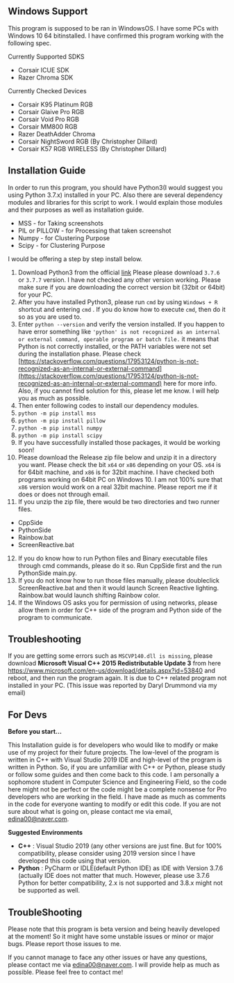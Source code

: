 ## Windows Support
This program is supposed to be ran in WindowsOS. I have some PCs with Windows 10 64 bitinstalled. I have confirmed this program working with the following spec.


Currently Supported SDKS
- Corsair ICUE SDK
- Razer Chroma SDK

Currently Checked Devices
- Corsair K95 Platinum RGB
- Corsair Glaive Pro RGB
- Corsair Void Pro RGB
- Corsair MM800 RGB
- Razer DeathAdder Chroma
- Corsair NightSword RGB (By Christopher Dillard)
- Corsair K57 RGB WIRELESS (By Christopher Dillard)

## Installation Guide
In order to run this program, you should have Python3(I would suggest you using  Python 3.7.x) installed in your PC. Also there are several dependency modules and libraries for this script to work. I would explain those modules and their purposes as well as installation guide. 

 - MSS - for Taking screenshots
 - PIL or PILLOW - for Processing that taken screenshot
 - Numpy - for Clustering Purpose
 - Scipy - for Clustering Purpose

I would be offering a step by step install below. 

 1. Download Python3 from the official [link](https://www.python.org/downloads/) Please please download `3.7.6` or `3.7.7` version. I have not checked any other version working. Please make sure if you are downloading the correct version bit (32bit or 64bit) for your PC. 
 2. After you have installed Python3, please run `cmd` by using `Windows + R` shortcut and entering `cmd` . If you do know how to execute `cmd`, then do it so as you are used to.
 3. Enter `python --version` and verify the version installed. If you happen to have error something like `'python' is not recognized as an internal or external command,
operable program or batch file.`  it means that Python is not correctly installed, or the PATH variables were not set during the installation phase. Please check [https://stackoverflow.com/questions/17953124/python-is-not-recognized-as-an-internal-or-external-command](https://stackoverflow.com/questions/17953124/python-is-not-recognized-as-an-internal-or-external-command) here for more info. Also, if you cannot find solution for this, please let me know. I will help you as much as possible.
 4. Then enter following codes to install our dependency modules. 
 5. `python -m pip install mss`
 6. `python -m pip install pillow`
7. `python -m pip install numpy`
8. `python -m pip install scipy`
9. If you have successfully installed those packages, it would be working soon!
10. Please download the Release zip file below and unzip it in a directory you want. Please check the bit `x64` or `x86` depending on your OS. `x64` is for 64bit machine, and `x86` is for 32bit machine. I have checked both programs working on 64bit PC on Windows 10. I am not 100% sure that `x86` version would work on a real 32bit machine. Please report me if it does or does not through email. 
11. If you unzip the zip file, there would be two directories and two runner files.
- CppSide
- PythonSide
- Rainbow.bat
- ScreenReactive.bat
12. If you do know how to run Python files and Binary executable files through cmd commands, please do it so. Run CppSide first and the run PythonSide main.py.
13. If you do not know how to run those files manually, please doubleclick ScreenReactive.bat and then it would launch Screen Reactive lighting. Rainbow.bat would launch shifting Rainbow color.
14. If the Windows OS asks you for permission of using networks, please allow them in order for C++ side of the program and Python side of the program to communicate.

## Troubleshooting
If you are getting some errors such as `MSCVP140.dll is missing`, please download **Microsoft Visual C++ 2015 Redistributable Update 3** from here https://www.microsoft.com/en-us/download/details.aspx?id=53840 and reboot, and then run the program again. It is due to C++ related program not installed in your PC. (This issue was reported by Daryl Drummond via my email)


## For Devs

**Before you start...**

This Installation guide is for developers who would like to modify or make use of my project for their future projects. The low-level of the program is written in C++ with Visual Studio 2019 IDE and high-level of the program is written in Python.  So, if you are unfamiliar with C++ or Python, please study or follow some guides and then come back to this code. I am personally a sophomore student in Computer Science and Engineering Field, so the code here might not be perfect or the code might be a complete nonsense for Pro developers who are working in the field. I have made as much as comments in the code for everyone wanting to modify or edit this code. If you are not sure about what is going on, please contact me via email, edina00@naver.com.


**Suggested Environments**
- **C++** : Visual Studio 2019 (any other versions are just fine.  But for 100% compatibility, please consider using 2019 version since I have developed this code using that version.
- **Python** : PyCharm or IDLE(default Python IDE) as IDE with Version 3.7.6 (actually IDE does not matter that much. However, please use 3.7.6 Python for better compatibility, 2.x is not supported and 3.8.x might not be supported as well.


## TroubleShooting
Please note that this program is beta version and being heavily developed at the moment! So it might have some unstable issues or minor or major bugs. Please report those issues to me. 

If you cannot manage to face any other issues or have any questions, please contact me via edina00@naver.com. I will provide help as much as possible. Please feel free to contact me! 
